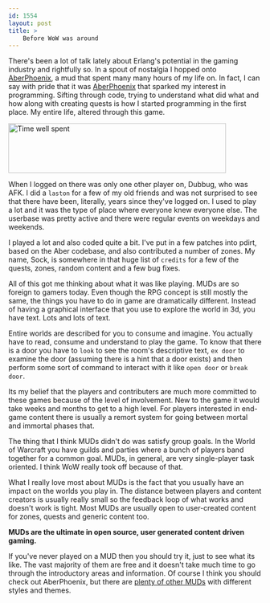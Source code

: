```yaml
---
id: 1554
layout: post
title: >
    Before WoW was around
---
```


There's been a lot of talk lately about Erlang's potential in the gaming industry and rightfully so. In a spout of nostalgia I hopped onto [AberPhoenix](http://phoenix.terrabox.com/), a mud that spent many many hours of my life on. In fact, I can say with pride that it was [AberPhoenix](http://phoenix.terrabox.com/) that sparked my interest in programming. Sifting through code, trying to understand what did what and how along with creating quests is how I started programming in the first place. My entire life, altered through this game.

<a href="http://www.flickr.com/photos/sock/2763976969/" title="Time well spent by nickgerakines, on Flickr"><img src="http://farm4.static.flickr.com/3199/2763976969_3249f9df9d_o.jpg" width="433" height="99" alt="Time well spent" /></a>

When I logged on there was only one other player on, Dubbug, who was AFK. I did a `laston` for a few of my old friends and was not surprised to see that there have been, literally, years since they've logged on. I used to play a lot and it was the type of place where everyone knew everyone else. The userbase was pretty active and there were regular events on weekdays and weekends.

I played a lot and also coded quite a bit. I've put in a few patches into pdirt, based on the Aber codebase, and also contributed a number of zones. My name, Sock, is somewhere in that huge list of `credits` for a few of the quests, zones, random content and a few bug fixes.

All of this got me thinking about what it was like playing. MUDs are so foreign to gamers today. Even though the RPG concept is still mostly the same, the things you have to do in game are dramatically different. Instead of having a graphical interface that you use to explore the world in 3d, you have text. Lots and lots of text.

Entire worlds are described for you to consume and imagine. You actually have to read, consume and understand to play the game. To know that there is a door you have to `look` to see the room's descriptive text, `ex door` to examine the door (assuming there is a hint that a door exists) and then perform some sort of command to interact with it like `open door` or `break door`.

Its my belief that the players and contributers are much more committed to these games because of the level of involvement. New to the game it would take weeks and months to get to a high level. For players interested in end-game content there is usually a remort system for going between mortal and immortal phases that.

The thing that I think MUDs didn't do was satisfy group goals. In the World of Warcraft you have guilds and parties where a bunch of players band together for a common goal. MUDs, in general, are very single-player task oriented. I think WoW really took off because of that.

What I really love most about MUDs is the fact that you usually have an impact on the worlds you play in. The distance between players and content creators is usually really small so the feedback loop of what works and doesn't work is tight. Most MUDs are usually open to user-created content for zones, quests and generic content too.

**MUDs are the ultimate in open source, user generated content driven gaming.**

If you've never played on a MUD then you should try it, just to see what its like. The vast majority of them are free and it doesn't take much time to go through the introductory areas and information. Of course I think you should check out AberPhoenix, but there are [plenty of other MUDs](http://www.mudconnect.com/) with different styles and themes.
